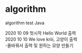 # algorithm
algorithm test
Java

2020 10 09 첫시작  Hello World 출력 <br>
2020 10 10  We love kriii, 고양이  출력 <br>
-줄바꿔서 출력 및 원하는 모양 만들기 <br>
